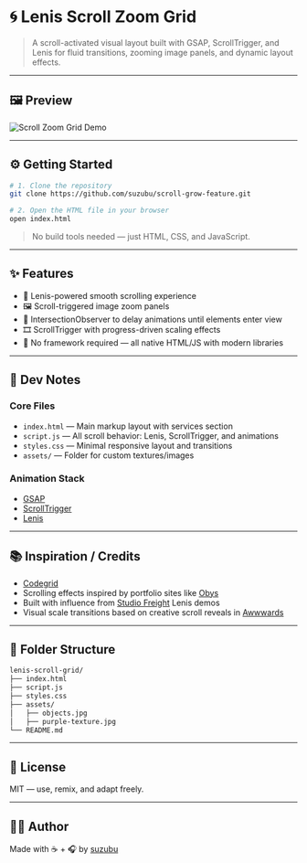 # 🌀 Lenis Scroll Zoom Grid

> A scroll-activated visual layout built with GSAP, ScrollTrigger, and Lenis for fluid transitions, zooming image panels, and dynamic layout effects.

---

## 🖼 Preview

![Scroll Zoom Grid Demo](media/scroll-grow-demo.gif)

---

## ⚙️ Getting Started

```bash
# 1. Clone the repository
git clone https://github.com/suzubu/scroll-grow-feature.git

# 2. Open the HTML file in your browser
open index.html
```

> No build tools needed — just HTML, CSS, and JavaScript.

---

## ✨ Features

- 🧭 Lenis-powered smooth scrolling experience
- 🖼 Scroll-triggered image zoom panels
- 🧠 IntersectionObserver to delay animations until elements enter view
- 🎞 ScrollTrigger with progress-driven scaling effects
- 🔌 No framework required — all native HTML/JS with modern libraries

---

## 🧠 Dev Notes

### Core Files
- `index.html` — Main markup layout with services section
- `script.js` — All scroll behavior: Lenis, ScrollTrigger, and animations
- `styles.css` — Minimal responsive layout and transitions
- `assets/` — Folder for custom textures/images

### Animation Stack
- [GSAP](https://greensock.com/gsap/)
- [ScrollTrigger](https://greensock.com/scrolltrigger/)
- [Lenis](https://github.com/studio-freight/lenis)

---

## 📚 Inspiration / Credits

- [Codegrid](https://www.youtube.com/watch?v=RkmF-9WtgaM)
- Scrolling effects inspired by portfolio sites like [Obys](https://obys.agency/)
- Built with influence from [Studio Freight](https://studiofreight.com/) Lenis demos
- Visual scale transitions based on creative scroll reveals in [Awwwards](https://www.awwwards.com/)

---

## 📂 Folder Structure

```bash
lenis-scroll-grid/
├── index.html
├── script.js
├── styles.css
├── assets/
│   ├── objects.jpg
│   ├── purple-texture.jpg
└── README.md
```

---

## 📜 License

MIT — use, remix, and adapt freely.

---

## 🙋‍♀️ Author

Made with ☕ + 🎧 by [suzubu](https://github.com/suzubu)
